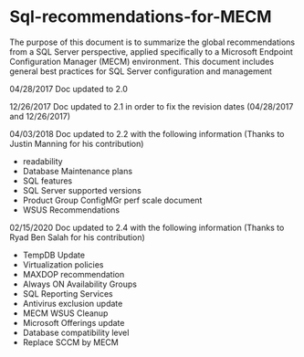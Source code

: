 # Sql-recommendations-for-MECM
The purpose of this document is to summarize the global recommendations from a SQL Server perspective, applied specifically to a Microsoft Endpoint Configuration Manager (MECM) environment. This document includes general best practices for SQL Server configuration and management


04/28/2017 Doc updated to 2.0

12/26/2017 Doc updated to 2.1 in order to fix the revision dates (04/28/2017 and 12/26/2017)

04/03/2018  Doc updated to 2.2 with the following information (Thanks to Justin Manning for his contribution) 
* readability
* Database Maintenance plans
* SQL features
* SQL Server supported versions
* Product Group ConfigMGr perf scale document
* WSUS Recommendations

02/15/2020 Doc updated to 2.4 with the following information (Thanks to Ryad Ben Salah for his contribution)
* TempDB Update
* Virtualization policies
* MAXDOP recommendation
* Always ON Availability Groups
* SQL Reporting Services
* Antivirus exclusion update
* MECM WSUS Cleanup
* Microsoft Offerings update
* Database compatibility level
* Replace SCCM by MECM
